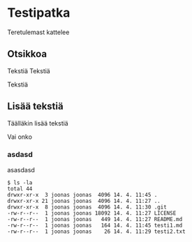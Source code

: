 # Testipatka

Teretulemast kattelee

## Otsikkoa

Tekstiä
Tekstiä

Tekstiä

## Lisää tekstiä
Täälläkin lisää tekstiä

Vai onko

### asdasd

asasdasd

	$ ls -la
	total 44
	drwxr-xr-x  3 joonas joonas  4096 14. 4. 11:45 .
	drwxr-xr-x 21 joonas joonas  4096 14. 4. 11:27 ..
	drwxr-xr-x  8 joonas joonas  4096 14. 4. 11:30 .git
	-rw-r--r--  1 joonas joonas 18092 14. 4. 11:27 LICENSE
	-rw-r--r--  1 joonas joonas   449 14. 4. 11:27 README.md
	-rw-r--r--  1 joonas joonas   164 14. 4. 11:45 testi1.md
	-rw-r--r--  1 joonas joonas    26 14. 4. 11:29 testi2.txt

	
